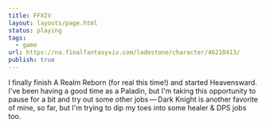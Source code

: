 ```yaml
---
title: FFXIV
layout: layouts/page.html
status: playing
tags:
  - game
url: https://na.finalfantasyxiv.com/lodestone/character/46218413/
publish: true
---
```

I finally finish A Realm Reborn (for real this time!) and started Heavensward. I've been having a good time as a Paladin, but I'm taking this opportunity to pause for a bit and try out some other jobs — Dark Knight is another favorite of mine, so far, but I'm trying to dip my toes into some healer & DPS jobs too. 